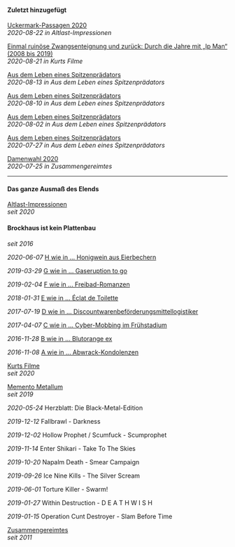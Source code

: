 #### Zuletzt hinzugefügt

[Uckermark-Passagen 2020](alapron.md)<br>
_2020-08-22 in Altlast-Impressionen_

[Einmal ruinöse Zwangsenteignung und zurück: Durch die Jahre mit „Ip Man“ (2008 bis 2019)](kufile.md)<br>
_2020-08-21 in Kurts Filme_

[Aus dem Leben eines Spitzenprädators](adles.md)<br>
_2020-08-13 in Aus dem Leben eines Spitzenprädators_

[Aus dem Leben eines Spitzenprädators](adles.md)<br>
_2020-08-10 in Aus dem Leben eines Spitzenprädators_

[Aus dem Leben eines Spitzenprädators](adles.md)<br>
_2020-08-02 in Aus dem Leben eines Spitzenprädators_

[Aus dem Leben eines Spitzenprädators](adles.md)<br>
_2020-07-27 in Aus dem Leben eines Spitzenprädators_

[Damenwahl 2020](zusates.md)<br>
_2020-07-25 in Zusammengereimtes_

<hr>

#### Das ganze Ausmaß des Elends

[Altlast-Impressionen](alapron.md)<br>
_seit 2020_

#### Brockhaus ist kein Plattenbau<br>
_seit 2016_

_2020-06-07_ [H wie in ... Honigwein aus Eierbechern](bp.md)

_2019-03-29_ [G wie in ... Gaseruption to go](bp.md)

_2019-02-04_ [F wie in ... Freibad-Romanzen](bp.md)

_2018-01-31_ [E wie in ... Éclat de Toilette](bp.md)

_2017-07-19_ [D wie in ... Discountwarenbeförderungsmittellogistiker](bp.md)

_2017-04-07_ [C wie in ... Cyber-Mobbing im Frühstadium](bp.md)

_2016-11-28_ [B wie in ... Blutorange ex](bp.md)

_2016-11-08_ [A wie in ... Abwrack-Kondolenzen](bp.md)

[Kurts Filme](kufile.md)<br>
_seit 2020_

[Memento Metallum](memmet.md)<br>
_seit 2019_

_2020-05-24_ Herzblatt: Die Black-Metal-Edition

_2019-12-12_ Fallbrawl - Darkness

_2019-12-02_ Hollow Prophet / Scumfuck - Scumprophet

_2019-11-14_ Enter Shikari - Take To The Skies

_2019-10-20_ Napalm Death - Smear Campaign

_2019-09-26_ Ice Nine Kills - The Silver Scream

_2019-06-01_ Torture Killer - Swarm!

_2019-01-27_ Within Destruction - D E A T H W I S H

_2019-01-15_ Operation Cunt Destroyer - Slam Before Time

[Zusammengereimtes](zusates.md)<br>
_seit 2011_
